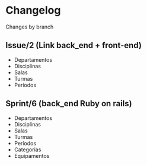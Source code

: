 # Changelog

Changes by branch

## Issue/2 (Link back_end + front-end)

- Departamentos
- Disciplinas
- Salas
- Turmas
- Períodos

## Sprint/6 (back_end Ruby on rails)

- Departamentos
- Disciplinas
- Salas
- Turmas
- Períodos
- Categorias
- Equipamentos
